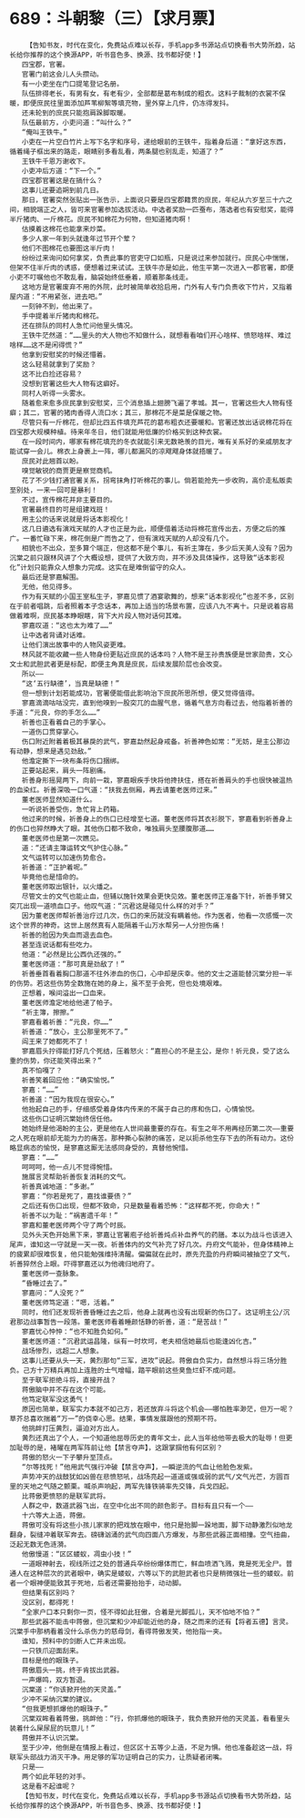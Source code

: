 # 689：斗朝黎（三）【求月票】
        【告知书友，时代在变化，免费站点难以长存，手机app多书源站点切换看书大势所趋，站长给你推荐的这个换源APP，听书音色多、换源、找书都好使！】
       四宝郡，官署。
       官署门前这会儿人头攒动。
       有一小吏坐在门口提笔登记名册。
       队伍排得老长，有男有女，有老有少，全部都是葛布制成的粗衣。这料子裁制的衣裳不保暖，即便庶民往里面添加芦苇柳絮等填充物，里外穿上几件，仍冻得发抖。
       还未轮到的庶民只能抱肩跺脚取暖。
       队伍最前方，小吏问道：“叫什么？”
       “俺叫王铁牛。”
       小吏在一片空白竹片上写下名字和序号，递给眼前的王铁牛，指着身后道：“拿好这东西，循着绳子框出来的路走，眼睛别多看乱看，两条腿也别乱走，知道了？”
       王铁牛千恩万谢收下。
       小吏冲后方道：“下一个。”
       四宝郡官署这是在搞什么？
       这事儿还要追朔到前几日。
       那日，官署突然张贴出一张告示，上面说只要是四宝郡籍贯的庶民，年纪从六岁至三十六之间，相貌端正之人，皆可来官署参加选拔活动。中选者奖励一匹蚕布，落选者也有安慰奖，能得半斤猪肉、一斤棉花。庶民不知棉花为何物，但知道猪肉啊！
       估摸着这棉花也能拿来炒菜。
       多少人家一年到头就逢年过节开个荤？
       他们不图棉花也要图这半斤肉！
       纷纷过来询问如何拿奖，负责此事的官吏守口如瓶，只是说过来参加就行。庶民心中惴惴，但架不住半斤肉的诱惑，便想着过来试试。王铁牛亦是如此，他生平第一次进入一郡官署，即便小吏不叮嘱他也不敢乱看，脑袋始终低垂着，顺着那条线走。
       这地方是官署废弃不用的外院，此时被简单收拾启用，门外有人专门负责收下竹片，又指着屋内道：“不用紧张，进去吧。”
       一刻钟不到，他出来了。
       手中提着半斤猪肉和棉花。
       还在排队的同村人急忙问他里头情况。
       王铁牛茫然道：“……里头的大人物也不知做什么，就想看看咱们开心啥样、愤怒啥样、难过啥样……这不是闲得慌？”
       他拿到安慰奖的时候还懵着。
       这么轻易就拿到了奖励？
       这不比白捡还容易？
       没想到官署这些大人物有这癖好。
       同村人听得一头雾水。
       随着愈来愈多庶民拿到安慰奖，三个消息插上翅膀飞遍了孝城。其一，官署这些大人物有怪癖；其二，官署的猪肉香得人流口水；其三，那棉花不是菜是保暖之物。
       尽管只有一斤棉花，但却比四五件填充芦花的葛布粗衣还要暖和。官署还放出话说棉花将在四宝郡大规模种植。待来年冬日，他们就能用低廉的价格买到这种衣裳。
       在一段时间内，哪家有棉花填充的冬衣就能引来无数艳羡的目光，唯有关系好的亲戚朋友才能试穿一会儿。棉衣上身裹上一阵，哪儿都漏风的凉飕飕身体就捂暖了。
       庶民对此翘首以盼。
       嗅觉敏锐的商贾更是察觉商机。
       花了不少钱打通官署关系，拐弯抹角打听棉花的事儿。倘若能抢先一步收购，高价走私贩卖至别处，一来一回可是暴利！
       不过，宣传棉花并非主要目的。
       官署最终目的可是组建戏班！
       用主公的话来说就是将话本影视化！
       这几日遴选有演戏天赋的人才也正是为此，顺便借着活动将棉花宣传出去，方便之后的推广。一番忙碌下来，棉花倒是广而告之了，但有演戏天赋的人却没有几个。
       相貌也不出众，至多算个端正，但这都不是个事儿，有祈主簿在，多少后天美人没有？因为沉棠之前只跟林风讲了个大概设想，提供了大致方向，并不涉及具体操作，这导致“话本影视化”计划只能靠众人想象力完成。这实在是难倒留守的众人。
       最后还是寥嘉解围。
       无他，他见得多。
       作为有天赋的小国王室私生子，寥嘉见惯了酒宴歌舞的，想来“话本影视化”也差不多，区别在于前者唱跳，后者照着本子念话本，再加上适当的场景布置，应该八九不离十。只是说着容易做着难啊，庶民基本睁眼瞎，背下大片段人物对话何其难。
       寥嘉叹道：“这也太为难了……”
       让中选者背诵对话难。
       让他们演出故事中的人物风姿更难。
       林风就不能收藏一些人物身份更贴近庶民的话本吗？人物不是王孙贵族便是世家勋贵，文心文士和武胆武者更是标配，即便主角真是庶民，后续发展阶层也会改变。
       所以——
       “这‘五行缺德’，当真是缺德！”
       但一想到计划若能成功，官署便能借此影响治下庶民所思所想，便又觉得值得。
       寥嘉滴滴咕咕没完，直到他嗅到一股突兀的血腥气息，循着气息方向看过去，他指着祈善的手道：“元良，你的手怎么……”
       祈善也正看着自己的手掌心。
       一道伤口贯穿掌心。
       伤口附近附着着极其暴戾的武气，寥嘉勐然起身戒备。祈善神色如常：“无妨，是主公那边有动静，想来是遇见劲敌。”
       他澹定撕下一块布条将伤口捆绑。
       正要站起来，肩头一阵剧痛。
       祈善身形摇晃两下，向前一栽，寥嘉眼疾手快将他搀扶住，搭在祈善肩头的手也很快被温热的血染红。祈善深吸一口气道：“扶我去侧厢，再去请董老医师过来。”
       董老医师显然知道什么。
       一听说祈善受伤，急忙背上药箱。
       他过来的时候，祈善身上的伤口已经增至七道。董老医师将其衣衫脱下，寥嘉看到祈善身上的伤口也猝然睁大了眼。其他伤口都不致命，唯独肩头至腰腹那道……
       董老医师也是第一次瞧见。
       道：“还请主簿运转文气护住心脉。”
       文气运转可以加速伤势愈合。
       祈善道：“正护着呢。”
       毕竟他也是惜命的。
       董老医师取出银针，以火燔之。
       尽管文士的文气也能止血，但辅以施针效果会更快见效。董老医师正准备下针，祈善手臂又突兀出现一道喷血口子。他叹气道：“沉君这是碰见什么样的对手？”
       因为董老医师帮祈善治疗过几次，伤口的来历就没有瞒着他。作为医者，他看一次感慨一次这个世界的神奇。这世上居然真有人能隔着千山万水帮另一人分担伤痛！
       祈善的脸因为失血而退去血色。
       甚至连说话都有些吃力。
       他道：“必然是比公西仇还强的。”
       董老医师道：“那可真是劲敌了！”
       祈善垂首看着胸口那道不往外渗血的伤口，心中却是庆幸。他的文士之道能替沉棠分担一半的伤势。若这些伤势全数施在她的身上，虽不至于会死，但也处境艰难。
       正想着，喉间溢出一口血来。
       董老医师澹定地给他递了帕子。
       “祈主簿，擦擦。”
       寥嘉看着祈善：“元良，你……”
       祈善道：“放心，主公那里死不了。”
       阎王来了她都死不了！
       寥嘉眉头拧得能打好几个死结，压着怒火：“嘉担心的不是主公，是你！祈元良，受了这么重的伤势，你还能笑得出来？”
       真不怕嘎了？
       祈善笑着回应他：“确实愉悦。”
       寥嘉：“……”
       祈善道：“因为我现在很安心。”
       他抬起自己的手，仔细感受着身体内传来的不属于自己的疼和伤口，心情愉悦。
       这些伤口证明沉棠始终信任他。
       她始终是他渴盼的主公，更是他在人世间最重要的存在。有生之年不用再经历第二次——重要之人死在眼前却无能为力的痛苦。那种撕心裂肺的痛苦，足以扼杀他生存下去的所有动力。这份略显病态的愉悦，是寥嘉这厮无法感同身受的，真替他惋惜。
       寥嘉：“……”
       呵呵呵，他一点儿不觉得惋惜。
       施展言灵帮助祈善恢复消耗的文气。
       祈善真诚地道：“多谢。”
       寥嘉：“你若是死了，嘉找谁要债？”
       之后还有伤口出现，但都不致命，只是数量看着恐怖：“这样都不死，你命大！”
       祈善不以为耻：“祸害遗千年！”
       寥嘉和董老医师两个守了两个时辰。
       见外头天色开始黑下来，寥嘉让官署庖子给祈善炖点补血养气的药膳。本以为战斗也该进入尾声，谁知这一守就是一天一夜。祈善体内的文气补充了好几次。丹府文气能补，但身体精神上的疲累却很难恢复，他只能勉强维持清醒。偏偏就在此时，原先充盈的丹府瞬间被抽空了文气，祈善猝然合上眼。吓得寥嘉还以为他魂归地府了。
       董老医师一查脉象。
       “昏睡过去了。”
       寥嘉问：“人没死？”
       董老医师笃定道：“嗯，活着。”
       同时，他们还发现祈善昏睡过去之后，他身上就再也没有出现新的伤口了。这证明主公/沉君那边战事暂告一段落。董老医师看着睡颜恬静的祈善，道：“是苦战！”
       寥嘉忧心忡忡：“也不知胜负如何。”
       董老医师道：“沉君武运昌隆，纵有一时坎坷，老夫相信她最后也能逢凶化吉。”
       战场惨烈，远超二人想象。
       这事儿还要从头一天，黄烈那句“三军，进攻”说起。蒋傲自负实力，自然想斗将三场分胜负。己方十万精兵再加上连胜的士气增幅，踏平眼前这些臭鱼烂虾不成问题。
       至于联军拒绝斗将，直接开战？
       蒋傲脑中并不存在这个可能。
       他笃定联军没这勇气！
       原因也简单，联军实力本就不如己方，若还放弃斗将这个机会——哪怕胜率渺茫，但万一呢？草芥总喜欢揣着“万一”的侥幸心思。结果，事情发展跟他的预期不符。
       他挑衅打压黄烈，逼迫对方出人。
       黄烈还真出了个人，一个知道他屈辱历史的青年文士，此人当年给他带去极大的耻辱！但更加耻辱的是，褚曜在两军阵前让他【禁言夺声】，这跟掌掴他有何区别？
       蒋傲的怒火一下子攀升至顶点。
       “尔等找死！”他用武气强行冲破【禁言夺声】，一瞬逆流的气血让他脸色发紫。
       声势冲天的战鼓犹如凶兽在悲愤怒吼，战场亮起一道道或强或弱的武气/文气光芒，方圆百里的天地之气随之颤栗。喊杀声响起，两军先锋铁骑率先交锋，兵戈四起。
       比蒋傲更愤怒的是联军武将。
       人群之中，数道武器飞出，在空中化出不同的颜色影子。目标有且只有一个——
       十六等大上造，蒋傲。
       蒋傲可没有将这些小孩儿家家的把戏放在眼中，他只是抬脚一跺地面，脚下动静激烈似地龙翻身，裂缝冲着联军奔去。磅礴汹涌的武气向四面八方爆发，与那些武器正面相撞。空气扭曲，泛起无数无色涟漪。
       他傲慢道：“区区蝼蚁，凋虫小技！”
       一道眼神射去，视线所过之处的普通兵卒纷纷爆体而亡，鲜血喷洒飞溅，竟是死无全尸。普通人在这种层次的武者眼中，确实是蝼蚁，六等以下的武胆武者也只是稍微强壮一些的蝼蚁。前者一个眼神便能致其于死地，后者还需要抬抬手，动动脚。
       但结果有区别吗？
       没区别，都得死！
       “全家户口本只剩你一页，怪不得如此狂傲，合着是光脚孤儿，天不怕地不怕？”
       那些武器不能击中蒋傲，但沉棠和少冲却能近他的身，随之而来的还有【将者五德】言灵。沉棠手中那柄看着没什么杀伤力的慈母剑，看得蒋傲发笑，他抬指一夹。
       谁知，预料中的剑断人亡并未出现。
       一只铁爪迎面刮来。
       目标是他的眼珠子。
       蒋傲眉头一挑，终于肯拔出武器。
       一声爆鸣，双方暂退。
       沉棠道：“你该掀开他的天灵盖。”
       少冲不采纳沉棠的建议。
       “但我更想抓爆他的眼珠子。”
       沉棠双眸看着蒋傲，挑衅他：“行，你抓爆他的眼珠子，我负责掀开他的天灵盖，看看里头装着什么屎尿屁的玩意儿！”
       蒋傲并不认识沉棠。
       至于少冲，他倒是在情报上看过，但区区十五等少上造，不足为惧。他也准备趁这一战，将联军头部战力消灭干净。用足够的军功证明自己的实力，让质疑者闭嘴。
       只是——
       两个如此年轻的对手。
       这是看不起谁呢？
       【告知书友，时代在变化，免费站点难以长存，手机app多书源站点切换看书大势所趋，站长给你推荐的这个换源APP，听书音色多、换源、找书都好使！】